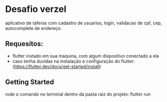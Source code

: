 # Desafio verzel

aplicativo de taferas com cadastro de usuarios, login, validacao de cpf, 
 cep, autocomplete de endereço. 

## Requesitos:
 * flutter instado em sua maquina, com algum dispositivo conectado a ela
 * caso tenha duvidas na instalação e configuração do flutter: (https://flutter.dev/docs/get-started/install)

## Getting Started

rode o comando no terminal dentro da pasta raiz do projeto: flutter run
